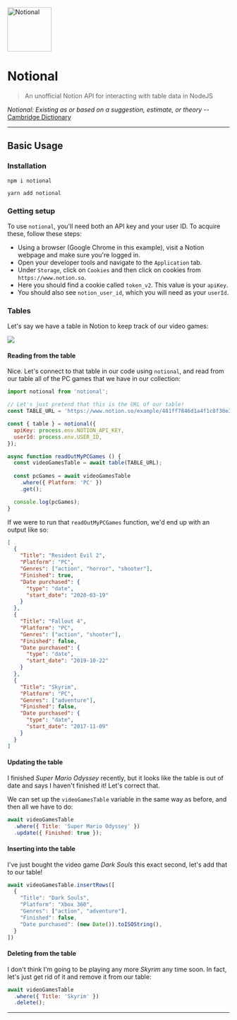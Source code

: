 <img src="https://assets.dryicons.com/uploads/icon/svg/2031/security.svg" title="Notional" alt="Notional" width="100px">

# Notional

> An unofficial Notion API for interacting with table data in NodeJS

_Notional: Existing as or based on a suggestion, estimate, or theory_ -- <a href="https://dictionary.cambridge.org/dictionary/english/notional">Cambridge Dictionary</a>

---

## Basic Usage

### Installation
```
npm i notional

yarn add notional
```

### Getting setup
To use `notional`, you'll need both an API key and your user ID. To acquire these, follow these steps:
- Using a browser (Google Chrome in this example), visit a Notion webpage and make sure you're logged in.
- Open your developer tools and navigate to the `Application` tab.
- Under `Storage`, click on `Cookies` and then click on cookies from `https://www.notion.so`.
- Here you should find a cookie called `token_v2`. This value is your `apiKey`.
- You should also see `notion_user_id`, which you will need as your `userId`.

### Tables
Let's say we have a table in Notion to keep track of our video games:

<img src="https://i.ibb.co/JHtRPFQ/Screenshot-2020-06-09-at-2-45-09-am.png" />

#### Reading from the table
Nice. Let's connect to that table in our code using `notional`, and read from our table all of the PC games that we have in our collection:

```javascript
import notional from 'notional';

// Let's just pretend that this is the URL of our table!
const TABLE_URL = 'https://www.notion.so/example/481ff7846d1a4f1c8f30e3a3911d9129';

const { table } = notional({
  apiKey: process.env.NOTION_API_KEY,
  userId: process.env.USER_ID,
});

async function readOutMyPCGames () {
  const videoGamesTable = await table(TABLE_URL);
  
  const pcGames = await videoGamesTable
    .where({ Platform: 'PC' })
    .get();

  console.log(pcGames);
}
```

If we were to run that `readOutMyPCGames` function, we'd end up with an output like so:

```json
[
  {
    "Title": "Resident Evil 2",
    "Platform": "PC",
    "Genres": ["action", "horror", "shooter"],
    "Finished": true,
    "Date purchased": {
      "type": "date",
      "start_date": "2020-03-19"
    }
  },
  {
    "Title": "Fallout 4",
    "Platform": "PC",
    "Genres": ["action", "shooter"],
    "Finished": false,
    "Date purchased": {
      "type": "date",
      "start_date": "2019-10-22"
    }
  },
  {
    "Title": "Skyrim",
    "Platform": "PC",
    "Genres": ["adventure"],
    "Finished": false,
    "Date purchased": {
      "type": "date",
      "start_date": "2017-11-09"
    }
  }
]
```

#### Updating the table
I finished _Super Mario Odyssey_ recently, but it looks like the table is out of date and says I haven't finished it! Let's correct that.

We can set up the `videoGamesTable` variable in the same way as before, and then all we have to do:

```javascript
await videoGamesTable
  .where({ Title: 'Super Mario Odyssey' })
  .update({ Finished: true });
```

#### Inserting into the table
I've just bought the video game _Dark Souls_ this exact second, let's add that to our table!

```javascript
await videoGamesTable.insertRows([
  {
    "Title": "Dark Souls",
    "Platform": "Xbox 360",
    "Genres": ["action", "adventure"],
    "Finished": false,
    "Date purchased": (new Date()).toISOString(),
  }
])
```

#### Deleting from the table
I don't think I'm going to be playing any more _Skyrim_ any time soon. In fact, let's just get rid of it and remove it from our table:

```javascript
await videoGamesTable
  .where({ Title: 'Skyrim' })
  .delete();
```
---
